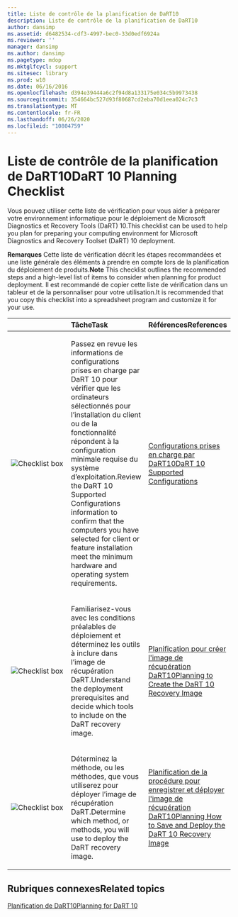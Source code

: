 ```yaml
---
title: Liste de contrôle de la planification de DaRT10
description: Liste de contrôle de la planification de DaRT10
author: dansimp
ms.assetid: d6482534-cdf3-4997-bec0-33d0edf6924a
ms.reviewer: ''
manager: dansimp
ms.author: dansimp
ms.pagetype: mdop
ms.mktglfcycl: support
ms.sitesec: library
ms.prod: w10
ms.date: 06/16/2016
ms.openlocfilehash: d394e39444a6c2f94d8a133175e034c5b9973438
ms.sourcegitcommit: 354664bc527d93f80687cd2eba70d1eea024c7c3
ms.translationtype: MT
ms.contentlocale: fr-FR
ms.lasthandoff: 06/26/2020
ms.locfileid: "10804759"
---
```

# <span data-ttu-id="e58a0-103">Liste de contrôle de la planification de DaRT10</span><span class="sxs-lookup"><span data-stu-id="e58a0-103">DaRT 10 Planning Checklist</span></span>


<span data-ttu-id="e58a0-104">Vous pouvez utiliser cette liste de vérification pour vous aider à préparer votre environnement informatique pour le déploiement de Microsoft Diagnostics et Recovery Tools (DaRT) 10.</span><span class="sxs-lookup"><span data-stu-id="e58a0-104">This checklist can be used to help you plan for preparing your computing environment for Microsoft Diagnostics and Recovery Toolset (DaRT) 10 deployment.</span></span>

<span data-ttu-id="e58a0-105">**Remarques**  Cette liste de vérification décrit les étapes recommandées et une liste générale des éléments à prendre en compte lors de la planification du déploiement de produits.</span><span class="sxs-lookup"><span data-stu-id="e58a0-105">**Note** This checklist outlines the recommended steps and a high-level list of items to consider when planning for product deployment.</span></span> <span data-ttu-id="e58a0-106">Il est recommandé de copier cette liste de vérification dans un tableur et de la personnaliser pour votre utilisation.</span><span class="sxs-lookup"><span data-stu-id="e58a0-106">It is recommended that you copy this checklist into a spreadsheet program and customize it for your use.</span></span>

 

<table>
<colgroup>
<col width="33%" />
<col width="33%" />
<col width="33%" />
</colgroup>
<thead>
<tr class="header">
<th align="left"></th>
<th align="left"><span data-ttu-id="e58a0-107">Tâche</span><span class="sxs-lookup"><span data-stu-id="e58a0-107">Task</span></span></th>
<th align="left"><span data-ttu-id="e58a0-108">Références</span><span class="sxs-lookup"><span data-stu-id="e58a0-108">References</span></span></th>
</tr>
</thead>
<tbody>
<tr class="odd">
<td align="left"><img src="images/checklistbox.gif" alt="Checklist box" /></td>
<td align="left"><p><span data-ttu-id="e58a0-109">Passez en revue les informations de configurations prises en charge par DaRT 10 pour vérifier que les ordinateurs sélectionnés pour l’installation du client ou de la fonctionnalité répondent à la configuration minimale requise du système d’exploitation.</span><span class="sxs-lookup"><span data-stu-id="e58a0-109">Review the DaRT 10 Supported Configurations information to confirm that the computers you have selected for client or feature installation meet the minimum hardware and operating system requirements.</span></span></p></td>
<td align="left"><p><a href="dart-10-supported-configurations.md" data-raw-source="[DaRT 10 Supported Configurations](dart-10-supported-configurations.md)"><span data-ttu-id="e58a0-110">Configurations prises en charge par DaRT10</span><span class="sxs-lookup"><span data-stu-id="e58a0-110">DaRT 10 Supported Configurations</span></span></a></p></td>
</tr>
<tr class="even">
<td align="left"><img src="images/checklistbox.gif" alt="Checklist box" /></td>
<td align="left"><p><span data-ttu-id="e58a0-111">Familiarisez-vous avec les conditions préalables de déploiement et déterminez les outils à inclure dans l’image de récupération DaRT.</span><span class="sxs-lookup"><span data-stu-id="e58a0-111">Understand the deployment prerequisites and decide which tools to include on the DaRT recovery image.</span></span></p></td>
<td align="left"><p><a href="planning-to-create-the-dart-10-recovery-image.md" data-raw-source="[Planning to Create the DaRT 10 Recovery Image](planning-to-create-the-dart-10-recovery-image.md)"><span data-ttu-id="e58a0-112">Planification pour créer l'image de récupération DaRT10</span><span class="sxs-lookup"><span data-stu-id="e58a0-112">Planning to Create the DaRT 10 Recovery Image</span></span></a></p></td>
</tr>
<tr class="odd">
<td align="left"><img src="images/checklistbox.gif" alt="Checklist box" /></td>
<td align="left"><p><span data-ttu-id="e58a0-113">Déterminez la méthode, ou les méthodes, que vous utiliserez pour déployer l’image de récupération DaRT.</span><span class="sxs-lookup"><span data-stu-id="e58a0-113">Determine which method, or methods, you will use to deploy the DaRT recovery image.</span></span></p></td>
<td align="left"><p><a href="planning-how-to-save-and-deploy-the-dart-10-recovery-image.md" data-raw-source="[Planning How to Save and Deploy the DaRT 10 Recovery Image](planning-how-to-save-and-deploy-the-dart-10-recovery-image.md)"><span data-ttu-id="e58a0-114">Planification de la procédure pour enregistrer et déployer l'image de récupération DaRT10</span><span class="sxs-lookup"><span data-stu-id="e58a0-114">Planning How to Save and Deploy the DaRT 10 Recovery Image</span></span></a></p></td>
</tr>
</tbody>
</table>

 

## <span data-ttu-id="e58a0-115">Rubriques connexes</span><span class="sxs-lookup"><span data-stu-id="e58a0-115">Related topics</span></span>


[<span data-ttu-id="e58a0-116">Planification de DaRT10</span><span class="sxs-lookup"><span data-stu-id="e58a0-116">Planning for DaRT 10</span></span>](planning-for-dart-10.md)

 

 





